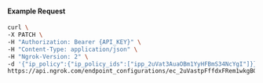 <!-- Code generated for API Clients. DO NOT EDIT. -->

#### Example Request

```bash
curl \
-X PATCH \
-H "Authorization: Bearer {API_KEY}" \
-H "Content-Type: application/json" \
-H "Ngrok-Version: 2" \
-d '{"ip_policy":{"ip_policy_ids":["ipp_2uVat3AuaOBm1YyHFBmS34NcYgI"]}}' \
https://api.ngrok.com/endpoint_configurations/ec_2uVastpFffdxFRem1wkgBGAx3Ud
```
